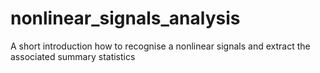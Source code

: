 # nonlinear_signals_analysis
A short introduction how to recognise a nonlinear signals and extract the associated summary statistics
